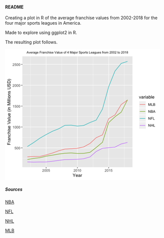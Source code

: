 #### README

Creating a plot in R of the average franchise values from 2002-2018 for the four major sports leagues in America.

Made to explore using ggplot2 in R.

The resulting plot follows.

![Plot](plot.png)

##### Sources
[NBA](https://www.statista.com/statistics/193442/average-franchise-value-in-the-nba-since-2000/)

[NFL](https://www.statista.com/statistics/193435/average-franchise-value-in-the-nfl-since-2000/)

[NHL](https://www.statista.com/statistics/193443/average-franchise-value-nhl/)

[MLB](https://www.statista.com/statistics/193441/average-franchise-value-in-mlb-since-2000/)

